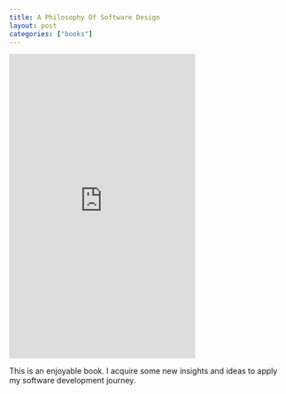 ```yaml
---
title: A Philosophy Of Software Design
layout: post
categories: ["books"]
---
```


<iframe
    src="https://read.amazon.com/kp/card?asin=173210221X&preview=inline&linkCode=kpe"
    type="text/html"
    sandbox="allow-scripts allow-same-origin allow-popups"
    width="336" height="550"
    frameborder="0"
    allowfullscreen
    style="max-width:100%"
></iframe>

This is an enjoyable book. I acquire some new insights and ideas to apply my software development journey.
